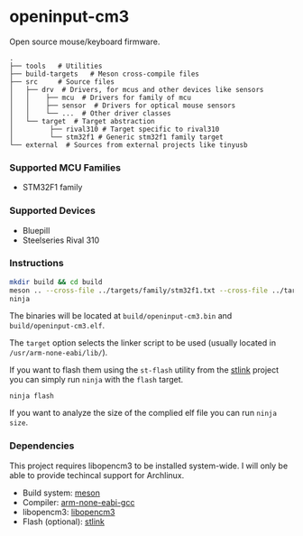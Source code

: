 # openinput-cm3

Open source mouse/keyboard firmware.

```
.
├── tools	# Utilities
├── build-targets	# Meson cross-compile files
├── src		# Source files
│   ├── drv  # Drivers, for mcus and other devices like sensors
│   │    ├── mcu  # Drivers for family of mcu
│   │    ├── sensor  # Drivers for optical mouse sensors
│   │    └── ...  # Other driver classes
│   └── target	# Target abstraction
│         ├── rival310 # Target specific to rival310
│         └── stm32f1 # Generic stm32f1 family target
└── external  # Sources from external projects like tinyusb
```

### Supported MCU Families
- STM32F1 family

### Supported Devices
- Bluepill
- Steelseries Rival 310

### Instructions

```sh
mkdir build && cd build
meson .. --cross-file ../targets/family/stm32f1.txt --cross-file ../targets/blue-pill.txt
ninja
```

The binaries will be located at `build/openinput-cm3.bin` and `build/openinput-cm3.elf`.

The `target` option selects the linker script to be used (usually located in
`/usr/arm-none-eabi/lib/`).


If you want to flash them using the `st-flash` utility from the [stlink](https://github.com/texane/stlink)
project you can simply run `ninja` with the `flash` target.

```
ninja flash
```

If you want to analyze the size of the complied elf file you can run `ninja size`.

### Dependencies

This project requires libopencm3 to be installed system-wide. I will only be able
to provide techincal support for Archlinux.

  - Build system: [meson](https://www.archlinux.org/packages/extra/any/meson/)
  - Compiler: [arm-none-eabi-gcc](https://www.archlinux.org/packages/community/x86_64/arm-none-eabi-gcc/)
  - libopencm3: [libopencm3](https://www.archlinux.org/packages/community/x86_64/libopencm3/)
  - Flash (optional): [stlink](https://www.archlinux.org/packages/community/x86_64/stlink/)
